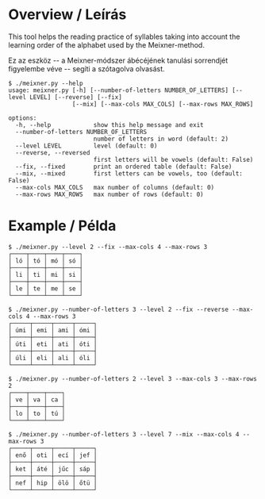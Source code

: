 # Overview / Leírás
This tool helps the reading practice of syllables
taking into account the learning order of the alphabet
used by the Meixner-method.

Ez az eszköz -- a Meixner-módszer ábécéjének tanulási sorrendjét
figyelembe véve -- segíti a szótagolva olvasást.

```
$ ./meixner.py --help
usage: meixner.py [-h] [--number-of-letters NUMBER_OF_LETTERS] [--level LEVEL] [--reverse] [--fix]
                  [--mix] [--max-cols MAX_COLS] [--max-rows MAX_ROWS]

options:
  -h, --help            show this help message and exit
  --number-of-letters NUMBER_OF_LETTERS
                        number of letters in word (default: 2)
  --level LEVEL         level (default: 0)
  --reverse, --reversed
                        first letters will be vowels (default: False)
  --fix, --fixed        print an ordered table (default: False)
  --mix, --mixed        first letters can be vowels, too (default: False)
  --max-cols MAX_COLS   max number of columns (default: 0)
  --max-rows MAX_ROWS   max number of rows (default: 0)
```

# Example / Példa
```
$ ./meixner.py --level 2 --fix --max-cols 4 --max-rows 3
┌────┬────┬────┬────┐
│ ló │ tó │ mó │ só │
├────┼────┼────┼────┤
│ li │ ti │ mi │ si │
├────┼────┼────┼────┤
│ le │ te │ me │ se │
└────┴────┴────┴────┘

$ ./meixner.py --number-of-letters 3 --level 2 --fix --reverse --max-cols 4 --max-rows 3
┌─────┬─────┬─────┬─────┐
│ úmi │ emi │ ami │ ómi │
├─────┼─────┼─────┼─────┤
│ úti │ eti │ ati │ óti │
├─────┼─────┼─────┼─────┤
│ úli │ eli │ ali │ óli │
└─────┴─────┴─────┴─────┘

$ ./meixner.py --number-of-letters 2 --level 3 --max-cols 3 --max-rows 2
┌────┬────┬────┐
│ ve │ va │ ca │
├────┼────┼────┤
│ lo │ to │ tú │
└────┴────┴────┘

$ ./meixner.py --number-of-letters 3 --level 7 --mix --max-cols 4 --max-rows 3
┌─────┬─────┬─────┬─────┐
│ enő │ oti │ ecí │ jef │
├─────┼─────┼─────┼─────┤
│ ket │ áté │ jűc │ sáp │
├─────┼─────┼─────┼─────┤
│ nef │ hip │ ölö │ őtü │
└─────┴─────┴─────┴─────┘
```
